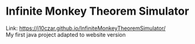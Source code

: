 # Infinite Monkey Theorem Simulator
Link: https://j10czar.github.io/InfiniteMonkeyTheoremSimulator/
<br/>
My first java project adapted to website version


